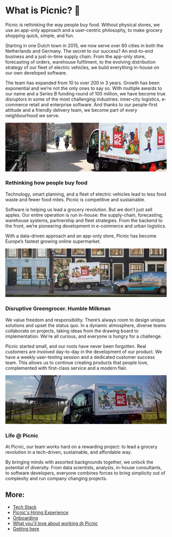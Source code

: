 # What is Picnic? 🚚

Picnic is rethinking the way people buy food. Without physical stores, we use an app-only approach and a user-centric philosophy, to make grocery shopping quick, simple, and fun.

Starting in one Dutch town in 2015, we now serve over 60 cities in both the Netherlands and Germany. The secret to our success? An end-to-end business and a just-in-time supply chain. From the app-only store, forecasting of orders, warehouse fulfilment, to the evolving distribution strategy of our fleet of electric vehicles, we build everything in-house on our own developed software.

The team has expanded from 10 to over 200 in 3 years. Growth has been exponential and we’re not the only ones to say so. With multiple awards to our name and a Series B funding round of 100 million, we have become true disruptors in some of the most challenging industries: inner-city logistics, e-commerce retail and enterprise software. And thanks to our people-first attitude and a friendly delivery team, we become part of every neighbourhood we serve.

![EPV Amersfoort](Images/epv_amersfoort.jpg)

### Rethinking how people buy food

Technology, smart planning, and a fleet of electric vehicles lead to less food waste and fewer food miles. Picnic is competitive and sustainable.

Software is helping us lead a grocery revolution. But we don’t just sell apples. Our entire operation is run in-house: the supply-chain, forecasting, warehouse systems, partnership and fleet strategies. From the backend to the front, we’re pioneering development in e-commerce and urban logistics.

With a data-driven approach and an app-only store, Picnic has become Europe’s fastest growing online supermarket.

![EPV Canal](Images/epv_canal.jpg)

### Disruptive Greengrocer. Humble Milkman

We value freedom and responsibility. There’s always room to design unique solutions and upset the status quo. In a dynamic atmosphere, diverse teams collaborate on projects, taking ideas from the drawing board to implementation. We're all curious, and everyone is hungry for a challenge.

Picnic started small, and our roots have never been forgotten. Real customers are involved day-to-day in the development of our product. We have a weekly user-testing session and a dedicated customer success team. This allows us to continue creating products that people love, complemented with first-class service and a modern flair.

![EPV Windmill](Images/epv_windmill.jpg)

### Life @ Picnic

At Picnic, our team works hard on a rewarding project: to lead a grocery revolution in a tech-driven, sustainable, and affordable way.

By bringing minds with assorted backgrounds together, we unlock the potential of diversity. From data scientists, analysts, in-house consultants, to software developers, everyone combines forces to bring simplicity out of complexity and run company changing projects.

## More:

- [Tech Stack](Tech_Stack.md)
- [Picnic's Hiring Experience](Hiring_Process.md)
- [Onboarding](onboarding.md)
- [What you'll love about working @ Picnic](What_love_Picnic.md)
- [Getting here](map.md)

